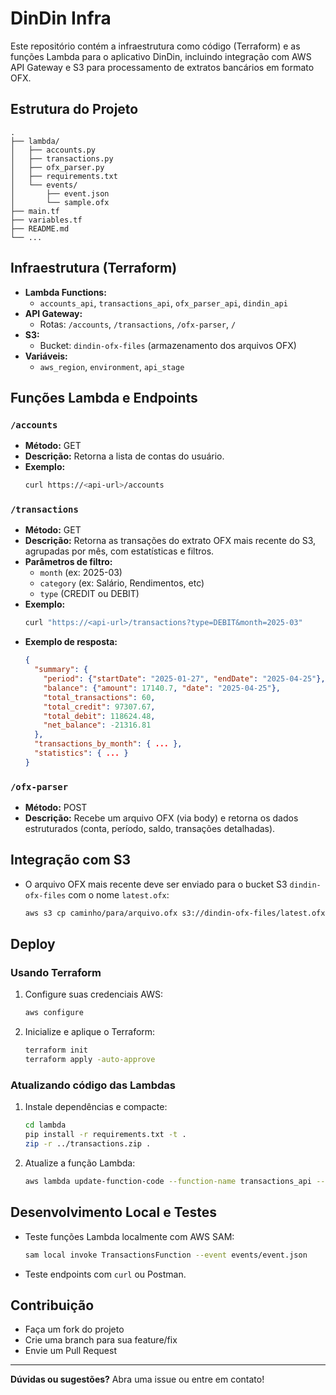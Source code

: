 # DinDin Infra

Este repositório contém a infraestrutura como código (Terraform) e as funções Lambda para o aplicativo DinDin, incluindo integração com AWS API Gateway e S3 para processamento de extratos bancários em formato OFX.

## Estrutura do Projeto

```
.
├── lambda/
│   ├── accounts.py
│   ├── transactions.py
│   ├── ofx_parser.py
│   ├── requirements.txt
│   └── events/
│       ├── event.json
│       └── sample.ofx
├── main.tf
├── variables.tf
├── README.md
└── ...
```

## Infraestrutura (Terraform)
- **Lambda Functions:**
  - `accounts_api`, `transactions_api`, `ofx_parser_api`, `dindin_api`
- **API Gateway:**
  - Rotas: `/accounts`, `/transactions`, `/ofx-parser`, `/`
- **S3:**
  - Bucket: `dindin-ofx-files` (armazenamento dos arquivos OFX)
- **Variáveis:**
  - `aws_region`, `environment`, `api_stage`

## Funções Lambda e Endpoints

### `/accounts`
- **Método:** GET
- **Descrição:** Retorna a lista de contas do usuário.
- **Exemplo:**
  ```bash
  curl https://<api-url>/accounts
  ```

### `/transactions`
- **Método:** GET
- **Descrição:** Retorna as transações do extrato OFX mais recente do S3, agrupadas por mês, com estatísticas e filtros.
- **Parâmetros de filtro:**
  - `month` (ex: 2025-03)
  - `category` (ex: Salário, Rendimentos, etc)
  - `type` (CREDIT ou DEBIT)
- **Exemplo:**
  ```bash
  curl "https://<api-url>/transactions?type=DEBIT&month=2025-03"
  ```
- **Exemplo de resposta:**
  ```json
  {
    "summary": {
      "period": {"startDate": "2025-01-27", "endDate": "2025-04-25"},
      "balance": {"amount": 17140.7, "date": "2025-04-25"},
      "total_transactions": 60,
      "total_credit": 97307.67,
      "total_debit": 118624.48,
      "net_balance": -21316.81
    },
    "transactions_by_month": { ... },
    "statistics": { ... }
  }
  ```

### `/ofx-parser`
- **Método:** POST
- **Descrição:** Recebe um arquivo OFX (via body) e retorna os dados estruturados (conta, período, saldo, transações detalhadas).

## Integração com S3
- O arquivo OFX mais recente deve ser enviado para o bucket S3 `dindin-ofx-files` com o nome `latest.ofx`:
  ```bash
  aws s3 cp caminho/para/arquivo.ofx s3://dindin-ofx-files/latest.ofx
  ```

## Deploy

### Usando Terraform
1. Configure suas credenciais AWS:
   ```bash
   aws configure
   ```
2. Inicialize e aplique o Terraform:
   ```bash
   terraform init
   terraform apply -auto-approve
   ```

### Atualizando código das Lambdas
1. Instale dependências e compacte:
   ```bash
   cd lambda
   pip install -r requirements.txt -t .
   zip -r ../transactions.zip .
   ```
2. Atualize a função Lambda:
   ```bash
   aws lambda update-function-code --function-name transactions_api --zip-file fileb://../transactions.zip
   ```

## Desenvolvimento Local e Testes
- Teste funções Lambda localmente com AWS SAM:
  ```bash
  sam local invoke TransactionsFunction --event events/event.json
  ```
- Teste endpoints com `curl` ou Postman.

## Contribuição
- Faça um fork do projeto
- Crie uma branch para sua feature/fix
- Envie um Pull Request

---

**Dúvidas ou sugestões?** Abra uma issue ou entre em contato! 